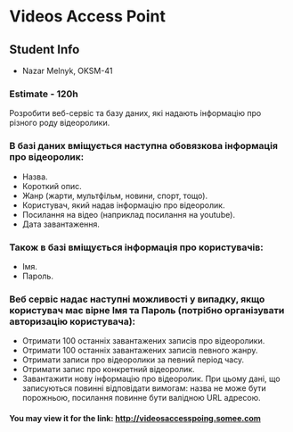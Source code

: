 # Videos Access Point
## Student Info
* Nazar Melnyk, OKSM-41

### Estimate - 120h
Розробити веб-сервіс та базу даних, які надають інформацію про різного роду відеоролики.
### В базі даних вміщується наступна обовязкова інформація про відеоролик:
* Назва.
* Короткий опис.
* Жанр (жарти, мультфільм, новини, спорт, тощо).
* Користувач, який надав інформацію про відеоролик.
* Посилання на відео (наприклад посилання на youtube).
* Дата завантаження.

### Також в базі вміщується інформація про користувачів:
* Імя.
* Пароль.

### Веб сервіс надає наступні можливості у випадку, якщо користувач має вірне Імя та Пароль (потрібно організувати авторизацію користувача):
* Отримати 100 останніх завантажених записів про відеоролики.
* Отримати 100 останніх завантажених записів певного жанру.
* Отримати записи про відеоролики за певний період часу.
* Отримати запис про конкретний відеоролик.
* Завантажити нову інформацію про відеоролик. При цьому дані, що записуються повинні відповідати вимогам: назва не може бути порожньою, посилання повинне бути валідною URL адресою.

#### You may view it for the link: http://videosaccesspoing.somee.com